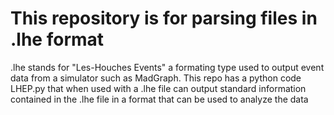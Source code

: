 # This repository is for parsing files in .lhe format
.lhe stands for "Les-Houches Events" a formating type used to output
event data from a simulator such as MadGraph. This repo has a python
code LHEP.py that when used with a .lhe file can output standard information
contained in the .lhe file in a format that can be used to analyze the data

